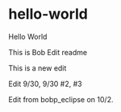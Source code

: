 # hello-world
Hello World

This is Bob
Edit readme

This is a new edit

Edit 9/30, 9/30 #2, #3

Edit from bobp_eclipse on 10/2.